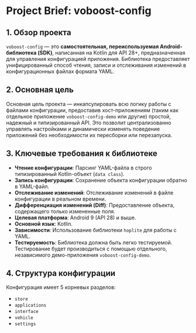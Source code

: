 # Project Brief: voboost-config

## 1. Обзор проекта

`voboost-config` — это **самостоятельная, переиспользуемая Android-библиотека (SDK)**, написанная на Kotlin для API 28+, предназначенная для управления конфигурацией приложения. Библиотека предоставляет унифицированный способ чтения, записи и отслеживания изменений в конфигурационных файлах формата YAML.

## 2. Основная цель

Основная цель проекта — инкапсулировать всю логику работы с файлами конфигурации, предоставив хост-приложениям (таким как отдельное приложение `voboost-config-demo` или другие) простой, надежный и типизированный API. Это позволит централизованно управлять настройками и динамически изменять поведение приложений без необходимости их пересборки или перезапуска.

## 3. Ключевые требования к библиотеке

*   **Чтение конфигурации**: Парсинг YAML-файла в строго типизированный Kotlin-объект (`data class`).
*   **Запись конфигурации**: Сохранение объекта конфигурации обратно в YAML-файл.
*   **Отслеживание изменений**: Отслеживание изменений в файле конфигурации в реальном времени.
*   **Дифференциация изменений (Diff)**: Предоставление объекта, содержащего только измененные поля.
*   **Целевая платформа**: Android 9 (API 28) и выше.
*   **Основной язык**: Kotlin.
*   **Зависимости**: Использование библиотеки `hoplite` для работы с YAML.
*   **Тестируемость**: Библиотека должна быть легко тестируемой. Тестирование будет производиться с помощью отдельного, независимого демо-приложения `voboost-config-demo`.

## 4. Структура конфигурации

Конфигурация имеет 5 корневых разделов:
- `store`
- `applications`
- `interface`
- `vehicle`
- `settings`